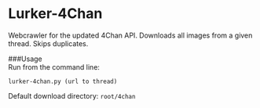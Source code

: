 # Lurker-4Chan
Webcrawler for the updated 4Chan API. Downloads all images from a given thread. Skips duplicates.

###Usage  
Run from the command line:

    lurker-4chan.py (url to thread)

Default download directory: `root/4chan`
